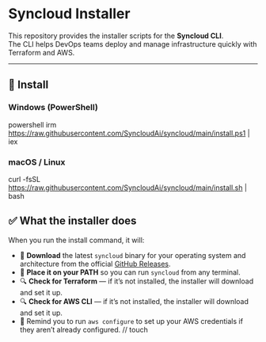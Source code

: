 # Syncloud Installer

This repository provides the installer scripts for the **Syncloud CLI**.  
The CLI helps DevOps teams deploy and manage infrastructure quickly with Terraform and AWS.

---

## 🚀 Install

### Windows (PowerShell)
powershell
irm https://raw.githubusercontent.com/SyncloudAi/syncloud/main/install.ps1 | iex
### macOS / Linux
curl -fsSL https://raw.githubusercontent.com/SyncloudAi/syncloud/main/install.sh | bash

## ✅ What the installer does

When you run the install command, it will:

- 🔽 **Download** the latest `syncloud` binary for your operating system and architecture from the official [GitHub Releases](https://github.com/SyncloudAi/syncloud/releases).  
- 📂 **Place it on your PATH** so you can run `syncloud` from any terminal.  
- 🔍 **Check for Terraform** — if it’s not installed, the installer will download and set it up.  
- 🔍 **Check for AWS CLI** — if it’s not installed, the installer will download and set it up.  
- 🔑 Remind you to run `aws configure` to set up your AWS credentials if they aren’t already configured.
/ /   t o u c h  
 